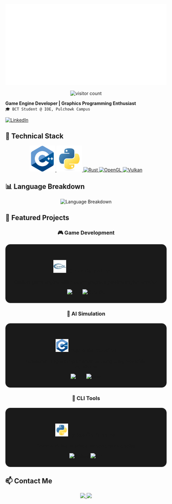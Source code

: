 [![Aakrisht Paudel's Profile Header](https://raw.githubusercontent.com/AakrishtSP/AakrishtSP/master/header.svg)](https://github.com/AakrishtSP)

<p align="center">
  <img src="https://visitor-badge.laobi.icu/badge?page_id=AakrishtSP.AakrishtSP" alt="visitor count"/>
</p>

**Game Engine Developer | Graphics Programming Enthusiast**  
`🎓 BCT Student @ IOE, Pulchowk Campus`

[![LinkedIn](https://img.shields.io/badge/LinkedIn-0A66C2?style=for-the-badge&logo=linkedin&logoColor=white)](https://www.linkedin.com/in/aakrisht-sharma-paudel/)

## 🔧 Technical Stack
<p align="center">
  <!-- C++ -->
  <a href="https://isocpp.org/" target="_blank">
    <img src="https://raw.githubusercontent.com/devicons/devicon/master/icons/cplusplus/cplusplus-original.svg" 
         width="80" 
         alt="C++"
         title="C++ - ISO/IEC 14882 Standard">
  </a>

  <!-- Python -->
  <a href="https://www.python.org/" target="_blank">
    <img src="https://raw.githubusercontent.com/devicons/devicon/master/icons/python/python-original.svg" 
         width="80" 
         alt="Python"
         title="Python - PSF Trademark">
  </a>

  <!-- Rust -->
  <a href="https://www.rust-lang.org/" target="_blank">
    <img src="https://upload.wikimedia.org/wikipedia/commons/d/d5/Rust_programming_language_black_logo.svg" 
         width="80" 
         alt="Rust"
         title="Rust - Memory-safe systems">
  </a>

  <!-- OpenGL -->
  <a href="https://www.opengl.org/" target="_blank">
    <img src="https://upload.wikimedia.org/wikipedia/commons/2/21/OpenGL_logo.svg" 
         width="80" 
         alt="OpenGL"
         title="OpenGL - Cross-platform graphics API">
  </a>

  <!-- Vulkan -->
  <a href="https://www.vulkan.org/" target="_blank">
    <img src="https://upload.wikimedia.org/wikipedia/commons/5/5e/Vulkan_logo.svg" 
         width="80" 
         alt="Vulkan"
         title="Vulkan - Next-gen graphics & compute">
  </a>
</p>

## 📊 Language Breakdown
<p align="center">
  <img src="https://github-readme-stats.vercel.app/api/top-langs/?username=AakrishtSP&layout=compact&theme=radical&hide=html,css,scss,blade&langs_count=8" 
       alt="Language Breakdown" 
       style="max-width: 100%">
</p>

## 🚀 Featured Projects
<div align="center">

### 🎮 Game Development
<div align="center" style="background: #1a1a1a; padding: 25px; border-radius: 15px; margin: 20px 0; border: 1px solid #333;">
  <h3>
    <img src="https://raw.githubusercontent.com/devicons/devicon/master/icons/opengl/opengl-original.svg" width="40" alt="OpenGL">
    <a href="https://github.com/AakrishtSP/Rhodo.git">Rhodo Game Engine</a>
  </h3>
  <p>Custom game engine with modern graphics pipeline implementation</p>
  <img src="https://img.shields.io/badge/C++-00599C?logo=c%2B%2B&logoColor=white" alt="C++">
  <img src="https://img.shields.io/badge/OpenGL-5586A4?logo=opengl&logoColor=white" alt="OpenGL">
</div>

### 🤖 AI Simulation
<div align="center" style="background: #1a1a1a; padding: 25px; border-radius: 15px; margin: 20px 0; border: 1px solid #333;">
  <h3>
    <img src="https://raw.githubusercontent.com/devicons/devicon/master/icons/cplusplus/cplusplus-original.svg" width="40" alt="C++">
    <a href="https://github.com/AakrishtSP/Reynolds-Steering-Behaviours.git">Reynolds Steering</a>
  </h3>
  <p>Autonomous agent implementation using Craig Reynolds' algorithms</p>
  <img src="https://img.shields.io/badge/C++-00599C?logo=c%2B%2B&logoColor=white" alt="C++">
  <img src="https://img.shields.io/badge/GLM-000000?logo=opengl&logoColor=white" alt="GLM">
</div>

### 🎵 CLI Tools
<div align="center" style="background: #1a1a1a; padding: 25px; border-radius: 15px; margin: 20px 0; border: 1px solid #333;">
  <h3>
    <img src="https://raw.githubusercontent.com/devicons/devicon/master/icons/python/python-original.svg" width="40" alt="Python">
    <a href="https://github.com/AakrishtSP/Lyrics-On-Terminal.git">Lyrics On Terminal</a>
  </h3>
  <p>Command-line interface for song lyrics display</p>
  <img src="https://img.shields.io/badge/Python-3776AB?logo=python&logoColor=white" alt="Python">
  <img src="https://img.shields.io/badge/API-FF6F00?logo=fastapi&logoColor=white" alt="API">
</div>
</div>

## 📫 Contact Me
<p align="center">
  <a href="mailto:akrisht62@gmail.com">
    <img src="https://img.shields.io/badge/Personal_Email-D14836?style=for-the-badge&logo=gmail&logoColor=white"/>
  </a>
  <a href="mailto:080bct003.aakrisht@pcampus.edu.np">
    <img src="https://img.shields.io/badge/Academic_Email-005F99?style=for-the-badge&logo=protonmail&logoColor=white"/>
  </a>
</p>
